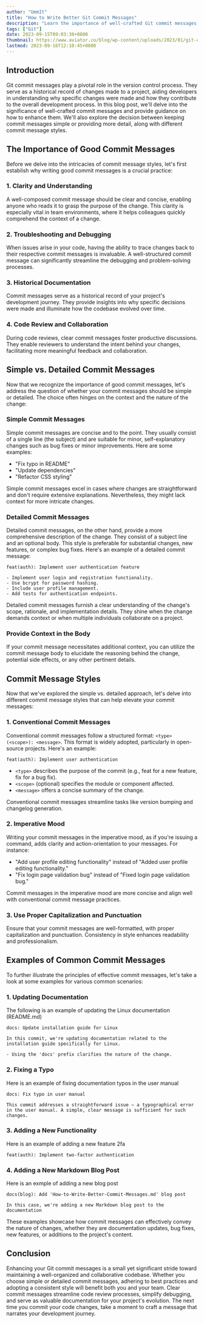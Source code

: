 ```yaml
---
author: "UmmIt"
title: "How to Write Better Git Commit Messages"
description: "Learn the importance of well-crafted Git commit messages and discover whether simple or detailed commit messages are right for your projects. Explore various commit message styles and best practices to enhance collaboration and codebase documentation."
tags: ["Git"]
date: 2023-09-15T09:03:30+0800
thumbnail: https://www.aviator.co/blog/wp-content/uploads/2023/01/git-commit.png
lastmod: 2023-09-16T12:10:45+0800
---
```


## Introduction

Git commit messages play a pivotal role in the version control process. They serve as a historical record of changes made to a project, aiding developers in understanding why specific changes were made and how they contribute to the overall development process. In this blog post, we'll delve into the significance of well-crafted commit messages and provide guidance on how to enhance them. We'll also explore the decision between keeping commit messages simple or providing more detail, along with different commit message styles.

## The Importance of Good Commit Messages

Before we delve into the intricacies of commit message styles, let's first establish why writing good commit messages is a crucial practice:

### 1. Clarity and Understanding

A well-composed commit message should be clear and concise, enabling anyone who reads it to grasp the purpose of the change. This clarity is especially vital in team environments, where it helps colleagues quickly comprehend the context of a change.

### 2. Troubleshooting and Debugging

When issues arise in your code, having the ability to trace changes back to their respective commit messages is invaluable. A well-structured commit message can significantly streamline the debugging and problem-solving processes.

### 3. Historical Documentation

Commit messages serve as a historical record of your project's development journey. They provide insights into why specific decisions were made and illuminate how the codebase evolved over time.

### 4. Code Review and Collaboration

During code reviews, clear commit messages foster productive discussions. They enable reviewers to understand the intent behind your changes, facilitating more meaningful feedback and collaboration.

## Simple vs. Detailed Commit Messages

Now that we recognize the importance of good commit messages, let's address the question of whether your commit messages should be simple or detailed. The choice often hinges on the context and the nature of the change:

### Simple Commit Messages

Simple commit messages are concise and to the point. They usually consist of a single line (the subject) and are suitable for minor, self-explanatory changes such as bug fixes or minor improvements. Here are some examples:

- "Fix typo in README"
- "Update dependencies"
- "Refactor CSS styling"

Simple commit messages excel in cases where changes are straightforward and don't require extensive explanations. Nevertheless, they might lack context for more intricate changes.

### Detailed Commit Messages

Detailed commit messages, on the other hand, provide a more comprehensive description of the change. They consist of a subject line and an optional body. This style is preferable for substantial changes, new features, or complex bug fixes. Here's an example of a detailed commit message:

```plaintext
feat(auth): Implement user authentication feature

- Implement user login and registration functionality.
- Use bcrypt for password hashing.
- Include user profile management.
- Add tests for authentication endpoints.
```

Detailed commit messages furnish a clear understanding of the change's scope, rationale, and implementation details. They shine when the change demands context or when multiple individuals collaborate on a project.

### Provide Context in the Body

If your commit message necessitates additional context, you can utilize the commit message body to elucidate the reasoning behind the change, potential side effects, or any other pertinent details.

## Commit Message Styles

Now that we've explored the simple vs. detailed approach, let's delve into different commit message styles that can help elevate your commit messages:

### 1. Conventional Commit Messages

Conventional commit messages follow a structured format: `<type>(<scope>): <message>`. This format is widely adopted, particularly in open-source projects. Here's an example:

```shell
feat(auth): Implement user authentication
```

- `<type>` describes the purpose of the commit (e.g., feat for a new feature, fix for a bug fix).
- `<scope>` (optional) specifies the module or component affected.
- `<message>` offers a concise summary of the change.

Conventional commit messages streamline tasks like version bumping and changelog generation.

### 2. Imperative Mood

Writing your commit messages in the imperative mood, as if you're issuing a command, adds clarity and action-orientation to your messages. For instance:

- "Add user profile editing functionality" instead of "Added user profile editing functionality."
- "Fix login page validation bug" instead of "Fixed login page validation bug."

Commit messages in the imperative mood are more concise and align well with conventional commit message practices.

### 3. Use Proper Capitalization and Punctuation

Ensure that your commit messages are well-formatted, with proper capitalization and punctuation. Consistency in style enhances readability and professionalism.

## Examples of Common Commit Messages

To further illustrate the principles of effective commit messages, let's take a look at some examples for various common scenarios:

### 1. Updating Documentation

The following is an example of updating the Linux documentation (README.md)

```plain
docs: Update installation guide for Linux

In this commit, we're updating documentation related to the installation guide specifically for Linux.

- Using the 'docs' prefix clarifies the nature of the change.
```

### 2. Fixing a Typo

Here is an example of fixing documentation typos in the user manual

```plain
docs: Fix typo in user manual

This commit addresses a straightforward issue — a typographical error in the user manual. A simple, clear message is sufficient for such changes.
```

### 3. Adding a New Functionality

Here is an example of adding a new feature 2fa

```plain
feat(auth): Implement two-factor authentication
```

### 4. Adding a New Markdown Blog Post

Here is an exmple of adding a new blog post

```plain
docs(blog): Add 'How-to-Write-Better-Commit-Messages.md' blog post

In this case, we're adding a new Markdown blog post to the documentation
```

These examples showcase how commit messages can effectively convey the nature of changes, whether they are documentation updates, bug fixes, new features, or additions to the project's content.

## Conclusion

Enhancing your Git commit messages is a small yet significant stride toward maintaining a well-organized and collaborative codebase. Whether you choose simple or detailed commit messages, adhering to best practices and adopting a consistent style will benefit both you and your team. Clear commit messages streamline code review processes, simplify debugging, and serve as valuable documentation for your project's evolution. The next time you commit your code changes, take a moment to craft a message that narrates your development journey.